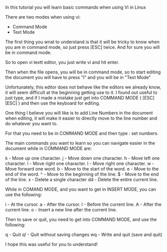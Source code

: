 In this tutorial you will learn basic commands
when using Vi in Linux

There are two modes when using vi:

- Command Mode
- Text Mode

The first thing you wnat to understand is that it will be tricky to know when
you are in command mode, so just press [ESC] twice.
And for sure you will be in command mode.

So to open vi textt editor, you just write vi <your file name> and hit enter.

Then when the file opens, you will be in command mode,
so to start editing the document you will have to press "I"
and you will be in "Text Mode"

Unfortunately, this editor does not behave like the editors we already know,
it will seem difficult at the beginning getting use to it. I found out useful
to just type, and if I made a mistake just get into COMMAND MODE
( [ESC][ESC] ) and then use the keyboard for editing.

One thing I believe you will like is to add Line Numbers in the document when
editing, it will make it easier to directly move to the line number and do
whatever you want to.

For that you need to be in COMMAND MODE and then type : set numbers.

The main commands you want to learn so you can navigate easier in the document
while in COMMAND MODE are:

k - Move up one character.
j - Move down one character.
h - Move left one character.
l - Move right one character.
l - Move right one character.
w - Move forward one word.
b - Move to the start of the word.
e - Move to the end of the word.
^ - Move to the beginning of the line.
$ - Move to the end of the line.
x - Delete a single character
dd - Delete the entire current line.

While in COMAND MODE, and you want to get in INSERT MODE, you can use the
following:

i - At the cursor.
a - After the cursor.
I - Before the current line.
A - After the current line.
o - Insert a new line after the current line.

Then to save or quit, you need to get into COMMAND MODE, and use the following:

q - Quit
q! - Quit without saving changes
wq - Write and quit (save and quit)

I hope this was useful for you to understand!
